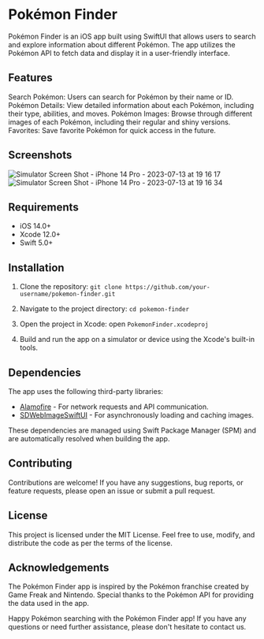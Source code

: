 # Pokémon Finder

Pokémon Finder is an iOS app built using SwiftUI that allows users to search and explore information about different Pokémon. The app utilizes the Pokémon API to fetch data and display it in a user-friendly interface.

## Features

Search Pokémon: Users can search for Pokémon by their name or ID.
Pokémon Details: View detailed information about each Pokémon, including their type, abilities, and moves.
Pokémon Images: Browse through different images of each Pokémon, including their regular and shiny versions.
Favorites: Save favorite Pokémon for quick access in the future.

## Screenshots

![Simulator Screen Shot - iPhone 14 Pro - 2023-07-13 at 19 16 17](https://github.com/fernandomarins/pokemon/assets/11571895/48cde1cf-7506-40a0-97c9-2dfcff9c8fe5)
![Simulator Screen Shot - iPhone 14 Pro - 2023-07-13 at 19 16 34](https://github.com/fernandomarins/pokemon/assets/11571895/d20913f1-e8c6-49cd-94ef-c5a1d74565af)

## Requirements

- iOS 14.0+
- Xcode 12.0+
- Swift 5.0+

## Installation

1. Clone the repository: `git clone https://github.com/your-username/pokemon-finder.git`
2. Navigate to the project directory: `cd pokemon-finder`

3. Open the project in Xcode: open `PokemonFinder.xcodeproj`
4. Build and run the app on a simulator or device using the Xcode's built-in tools.

## Dependencies

The app uses the following third-party libraries:

- [Alamofire](https://github.com/Alamofire/Alamofire) - For network requests and API communication.
- [SDWebImageSwiftUI](https://github.com/SDWebImage/SDWebImageSwiftUI) - For asynchronously loading and caching images.

These dependencies are managed using Swift Package Manager (SPM) and are automatically resolved when building the app.

## Contributing

Contributions are welcome! If you have any suggestions, bug reports, or feature requests, please open an issue or submit a pull request.

## License

This project is licensed under the MIT License. Feel free to use, modify, and distribute the code as per the terms of the license.

## Acknowledgements

The Pokémon Finder app is inspired by the Pokémon franchise created by Game Freak and Nintendo. Special thanks to the Pokémon API for providing the data used in the app.

Happy Pokémon searching with the Pokémon Finder app! If you have any questions or need further assistance, please don't hesitate to contact us.
